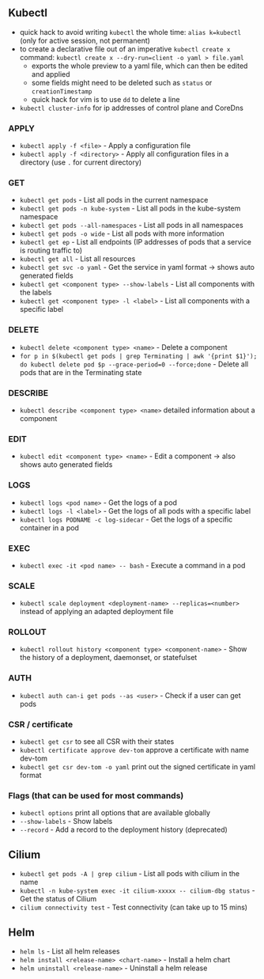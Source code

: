 ## Kubectl
- quick hack to avoid writing `kubectl` the whole time: `alias k=kubectl` (only for active session, not permanent)
- to create a declarative file out of an imperative `kubectl create x` command: `kubectl create x --dry-run=client -o yaml > file.yaml` 
  - exports the whole preview to a yaml file, which can then be edited and applied
  - some fields might need to be deleted such as `status` or `creationTimestamp`
  - quick hack for vim is to use `dd` to delete a line
- `kubectl cluster-info` for ip addresses of control plane and CoreDns 

### APPLY
- `kubectl apply -f <file>` - Apply a configuration file
- `kubectl apply -f <directory>` - Apply all configuration files in a directory (use `.` for current directory)

### GET
- `kubectl get pods` - List all pods in the current namespace
- `kubectl get pods -n kube-system` - List all pods in the kube-system namespace
- `kubectl get pods --all-namespaces` - List all pods in all namespaces
- `kubectl get pods -o wide` - List all pods with more information
- `kubectl get ep` - List all endpoints (IP addresses of pods that a service is routing traffic to)
- `kubectl get all` - List all resources
- `kubectl get svc -o yaml` - Get the service in yaml format -> shows auto generated fields
- `kubectl get <component type> --show-labels` - List all components with the labels
- `kubectl get <component type> -l <label>` - List all components with a specific label

### DELETE
- `kubectl delete <component type> <name>` - Delete a component
- `for p in $(kubectl get pods | grep Terminating | awk '{print $1}'); do kubectl delete pod $p --grace-period=0 --force;done` - Delete all pods that are in the Terminating state

### DESCRIBE
- `kubectl describe <component type> <name>` detailed information about a component

### EDIT
- `kubectl edit <component type> <name>` - Edit a component -> also shows auto generated fields

### LOGS
- `kubectl logs <pod name>` - Get the logs of a pod
- `kubectl logs -l <label>` - Get the logs of all pods with a specific label
- `kubectl logs PODNAME -c log-sidecar` - Get the logs of a specific container in a pod

### EXEC
- `kubectl exec -it <pod name> -- bash` - Execute a command in a pod

### SCALE
- `kubectl scale deployment <deployment-name> --replicas=<number>` instead of applying an adapted deployment file

### ROLLOUT
- `kubectl rollout history <component type> <component-name>` - Show the history of a deployment, daemonset, or statefulset

### AUTH
- `kubectl auth can-i get pods --as <user>` - Check if a user can get pods

### CSR / certificate
- `kubectl get csr` to see all CSR with their states
- `kubectl certificate approve dev-tom` approve a certificate with name dev-tom
- `kubectl get csr dev-tom -o yaml` print out the signed certificate in yaml format

### Flags (that can be used for most commands)
- `kubectl options` print all options that are available globally
- `--show-labels` - Show labels
- `--record` - Add a record to the deployment history (deprecated)

## Cilium
- `kubectl get pods -A | grep cilium` - List all pods with cilium in the name
- `kubectl -n kube-system exec -it cilium-xxxxx -- cilium-dbg status` - Get the status of Cilium
- `cilium connectivity test` - Test connectivity (can take up to 15 mins)

## Helm
- `helm ls` - List all helm releases
- `helm install <release-name> <chart-name>` - Install a helm chart
- `helm uninstall <release-name>` - Uninstall a helm release
